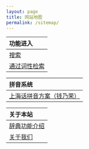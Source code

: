 ```yaml
---
layout: page
title: 网站地图 
permalink: /sitemap/
---
```


| 功能进入 |                  
| :--- |                       
| [搜索](/shanghainese-dict) |          
| [通过词性检索](/shanghainese-dict/tags) |                     

| 拼音系统 |                  
| :--- |                       
| [上海话拼音方案（钱乃荣）](/shanghainese-dict/pinyin) |                     

| 关于本站 |                  
| :--- |                       
| [辞典功能介绍](/shanghainese-dict/functions) |          
| [关于我们](/shanghainese-dict/about) |          
